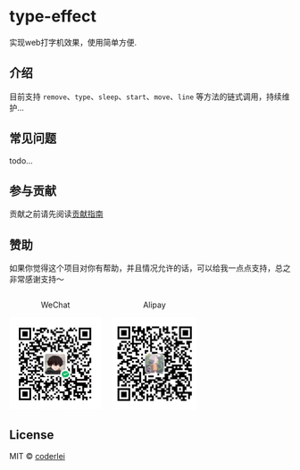 # type-effect
实现web打字机效果，使用简单方便.

## 介绍
目前支持 `remove`、`type`、`sleep`、`start`、`move`、`line` 等方法的链式调用，持续维护...

## 常见问题
todo...

## 参与贡献
贡献之前请先阅读[贡献指南](./CONTRIBUTING.md)


## 赞助
如果你觉得这个项目对你有帮助，并且情况允许的话，可以给我一点点支持，总之非常感谢支持～

<div style="display: flex; gap: 20px;">
	<div style="text-align: center">
		<p>WeChat</p>
		<img style="max-width: 165px" src="./docs/wechat.jpg" alt="微信" />
	</div>
	<div style="text-align: center">
		<p>Alipay</p>
		<img style="max-width: 150px" src="./docs/alipay.jpg" alt="支付宝" />
	</div>
</div>

## License
MIT © [coderlei](./license)
